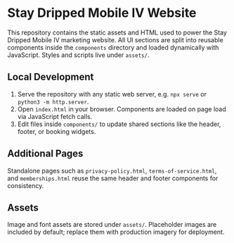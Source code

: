 # Stay Dripped Mobile IV Website

This repository contains the static assets and HTML used to power the Stay Dripped Mobile IV marketing website. All UI sections are split into reusable components inside the `components` directory and loaded dynamically with JavaScript. Styles and scripts live under `assets/`.

## Local Development

1. Serve the repository with any static web server, e.g. `npx serve` or `python3 -m http.server`.
2. Open `index.html` in your browser. Components are loaded on page load via JavaScript fetch calls.
3. Edit files inside `components/` to update shared sections like the header, footer, or booking widgets.

## Additional Pages

Standalone pages such as `privacy-policy.html`, `terms-of-service.html`, and `memberships.html` reuse the same header and footer components for consistency.

## Assets

Image and font assets are stored under `assets/`. Placeholder images are included by default; replace them with production imagery for deployment.
